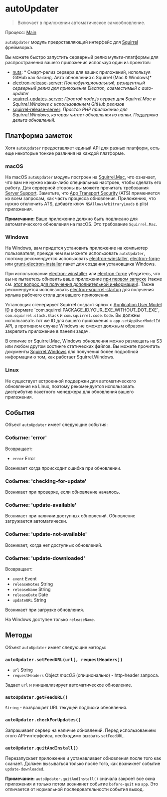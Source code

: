 # autoUpdater

> Включает в приложении автоматическое самообновление.

Процесс: [Main](../glossary.md#main-process)

`autoUpdater` модуль предоставляющий интерфейс для [Squirrel](https://github.com/Squirrel) фреймворка.

Вы можете быстро запустить серверный релиз мульти-платформы для распространения вашего приложения используя один из проектов:

- [nuts](https://github.com/GitbookIO/nuts): * Смарт-релиз сервера для ваших приложений, используя GitHub как бэкэнд. Авто обновления с Squirrel (Mac & Windows)*
- [electron-release-server](https://github.com/ArekSredzki/electron-release-server): *Полнофункциональный, резидентный серверный релиз для приложения Electron, совместимый с auto-updater*
- [squirrel-updates-server](https://github.com/Aluxian/squirrel-updates-server): *Простой node.js сервер для Squirrel.Mac и Squirrel.Windows с использованием GitHub релизов*
- [squirrel-release-server](https://github.com/Arcath/squirrel-release-server): *Простое PHP приложение для Squirrel.Windows, которая читает обновления из папки. Поддержка дельта обновлений.*

## Платформа заметок

Хотя `autoUpdater` предоставляет единый API для разных платформ, есть еще некоторые тонкие различия на каждой платформе.

### macOS

На macOS `autoUpdater` модуль построен на [Squirrel.Mac](https://github.com/Squirrel/Squirrel.Mac), что означает, что вам не нужно каких-либо специальных настроек, чтобы сделать его работу. Для серверной стороны вы можете прочитать требования [Server Support](https://github.com/Squirrel/Squirrel.Mac#server-support). Заметьте, что [App Transport Security](https://developer.apple.com/library/content/documentation/General/Reference/InfoPlistKeyReference/Articles/CocoaKeys.html#//apple_ref/doc/uid/TP40009251-SW35) (ATS) применяется ко всем запросам, как часть процесса обновления. Приложению, что нужно отключить ATS, добавте ключ `NSAllowsArbitraryLoads` в plist приложения.

**Примечание:** Ваше приложение должно быть подписано для автоматического обновления на macOS. Это требование `Squirrel.Mac`.

### Windows

На Windows, вам придется установить приложение на компьютер пользователя, прежде чем вы можете использовать `autoUpdater`, поэтому рекомендуется использовать [electron-winstaller](https://github.com/electron/windows-installer), [electron-forge](https://github.com/electron-userland/electron-forge) или [grunt-electron-installer](https://github.com/electron/grunt-electron-installer) пакет для создания установщика Windows.

При использовании [electron-winstaller](https://github.com/electron/windows-installer) или [electron-forge](https://github.com/electron-userland/electron-forge) убедитесь, что вы не пытаетесь обновить ваше приложение [при первом запуске](https://github.com/electron/windows-installer#handling-squirrel-events) (также см. [этот вопрос для получения дополнительной информации](https://github.com/electron/electron/issues/7155)). Также рекомендуется использовать [electron-squirrel-startup](https://github.com/mongodb-js/electron-squirrel-startup) для получения ярлыка рабочего стола для вашего приложения.

Установщик сгенерирует Squirrel создаст ярлык с [Application User Model ID](https://msdn.microsoft.com/en-us/library/windows/desktop/dd378459(v=vs.85).aspx) в формате `com.squirrel.PACKAGE_ID.YOUR_EXE_WITHOUT_DOT_EXE`, `com.squirrel.slack.Slack` и `com.squirrel.code.Code`. Вы должны использовать тот же ID для вашего приложения с `app.setAppUserModelId` API, в противном случае Windows не сможет должным образом закрепить приложение в панели задач.

В отличие от Squirrel.Mac, Windows обновления можно размещать на S3 или любом другом хостинге статических файлов. Вы можете прочитать документы [Squirrel.Windows](https://github.com/Squirrel/Squirrel.Windows) для получения более подробной информации о том, как работает Squirrel.Windows.

### Linux

Не существует встроенной поддержки для автоматического обновления на Linux, поэтому рекомендуется использовать дистрибутив пакетного менеджера для обновления вашего приложения.

## События

Объект `autoUpdater` имеет следующие события:

### Событие: 'error'

Возвращает:

* `error` Error

Возникает когда происходит ошибка при обновлении.

### Событие: 'checking-for-update'

Возникает при проверке, если обновление началось.

### Событие: 'update-available'

Возникает при наличии доступных обновлений. Обновление загружается автоматически.

### Событие: 'update-not-available'

Возникает, когда нет доступных обновлений.

### Событие: 'update-downloaded'

Возвращает:

* `event` Event
* `releaseNotes` String
* `releaseName` String
* `releaseDate` Date
* `updateURL` String

Возникает при загрузке обновления.

На Windows доступен только `releaseName`.

## Методы

Объект `autoUpdater` имеет следующие методы:

### `autoUpdater.setFeedURL(url[, requestHeaders])`

* `url` String
* `requestHeaders` Object *macOS* (опиционально) - http-header запроса.

Задает `url` и инициализирует автоматическое обновление.

### `autoUpdater.getFeedURL()`

`String` - возвращает URL текущей подписки обновления.

### `autoUpdater.checkForUpdates()`

Запрашивает сервер на наличие обновлений. Перед использованием этого API-интерфейса, необходимо вызвать `setFeedURL`.

### `autoUpdater.quitAndInstall()`

Перезапускает приложение и устанавливает обновления после того как скачает. Должен вызываться только после того, как возникнет событие `update-downloaded`.

**Примечание:** `autoUpdater.quitAndInstall()` сначала закроет все окна приложения и только потом возникнет событие `before-quit` на `app`. Это отличается от нормальной последовательности события выход.

